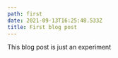 ```yaml
---
path: first
date: 2021-09-13T16:25:48.533Z
title: First blog post
---
```

This blog post is just an experiment